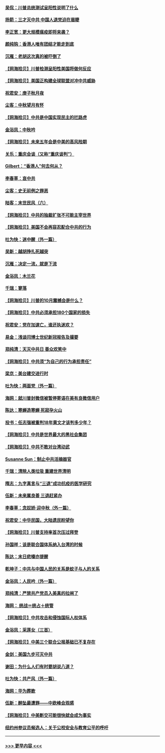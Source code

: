 #### [吴侃：川普总统测试呈阳性说明了什么](../pages/nsc993/n12451869.md?t=10050951) 
#### [扬箭：三才灭中共 中国人退党迫在眉睫](../pages/nsc993/n12451842.md?t=10050951) 
#### [李正宽：更大规模瘟疫即将来袭？](../pages/nsc993/n12451455.md?t=10050951) 
#### [颜纯钩：香港人唯有团结才能走到底](../pages/nsc993/n12450870.md?t=10050951) 
#### [沉雁：老胡这次真的被吓倒了](../pages/nsc993/n12449796.md?t=10050951) 
#### [【网海拾贝】川普检测呈阳性美国将做何反应](../pages/nsc993/n12449042.md?t=10050951) 
#### [【网海拾贝】美国正构建全球联盟对冲中共威胁](../pages/nsc993/n12446580.md?t=10050951) 
#### [祝君安：庚子秋月夜](../pages/nsc993/n12445870.md?t=10050951) 
#### [尘客：中秋望月有怀](../pages/nsc993/n12444632.md?t=10050951) 
#### [【网海拾贝】中共是中国实现民主的拦路虎](../pages/nsc993/n12443573.md?t=10050951) 
#### [金浴凤：中秋吟](../pages/nsc993/n12441773.md?t=10050951) 
#### [【网海拾贝】未来五年会是中美的高风险期](../pages/nsc993/n12440760.md?t=10050951) 
#### [关乐：重庆会谈（又称“重庆谈判”）](../pages/nsc993/n12437525.md?t=10050951) 
#### [Gilbert：“香港人”何去何从？](../pages/nsc993/n12435894.md?t=10050951) 
#### [李春草：哀中共](../pages/nsc993/n12435874.md?t=10050951) 
#### [尘客：史无前例之罪恶](../pages/nsc993/n12435762.md?t=10050951) 
#### [陆客：末世民风（六）](../pages/nsc993/n12435354.md?t=10050951) 
#### [【网海拾贝】中共的独裁扩张不可能主宰世界](../pages/nsc993/n12435151.md?t=10050951) 
#### [【网海拾贝】美国不会再容忍配合中共的行为](../pages/nsc993/n12433808.md?t=10050951) 
#### [吐为快：迷中醒（外一篇）](../pages/nsc993/n12433585.md?t=10050951) 
#### [吴新：越胡挣扎死越突](../pages/nsc993/n12433562.md?t=10050951) 
#### [沉雁：决定一流，就是下流](../pages/nsc993/n12432128.md?t=10050951) 
#### [金浴凤：木兰花](../pages/nsc993/n12432124.md?t=10050951) 
#### [千瑞：寥落](../pages/nsc993/n12432071.md?t=10050951) 
#### [【网海拾贝】川普的10月震撼会是什么？](../pages/nsc993/n12431624.md?t=10050951) 
#### [【网海拾贝】中共必须承担180个国家的损失](../pages/nsc993/n12428893.md?t=10050951) 
#### [祝君安：党在加速亡，谁还执迷欢？](../pages/nsc993/n12428652.md?t=10050951) 
#### [易金：浅谈闫博士世纪新冠报告及撮要](../pages/nsc993/n12426822.md?t=10050951) 
#### [郑纯清：天灭中共日 善众欢笑中](../pages/nsc993/n12426784.md?t=10050951) 
#### [【网海拾贝】中共须“为自己的行为承担责任”](../pages/nsc993/n12426067.md?t=10050951) 
#### [梁京：美台建交进行时](../pages/nsc993/n12424066.md?t=10050951) 
#### [吐为快：两面党（外一篇）](../pages/nsc993/n12424043.md?t=10050951) 
#### [海网：就川普封微信被暂停寄语在美有良微信用户](../pages/nsc993/n12424021.md?t=10050951) 
#### [陈达：寒蝉造寒蝉 死寂孕火山](../pages/nsc993/n12423958.md?t=10050951) 
#### [投书：任志强被重判18年黄文才该判多少年？](../pages/nsc993/n12423672.md?t=10050951) 
#### [【网海拾贝】中共是世界最大的黑社会集团](../pages/nsc993/n12423543.md?t=10050951) 
#### [【网海拾贝】中共不敢对台湾动武](../pages/nsc993/n12421418.md?t=10050951) 
#### [Susanne Sun：制止中共活摘器官](../pages/nsc993/n12419654.md?t=10050951) 
#### [千瑞：清除人类垃圾 重建世界清明](../pages/nsc993/n12419414.md?t=10050951) 
#### [隋志：九字真言与“三退”成功抗疫的医学研究](../pages/nsc993/n12419248.md?t=10050951) 
#### [伍新：未来属良善 三退赶紧办](../pages/nsc993/n12418496.md?t=10050951) 
#### [李春草：念奴娇·迎中秋（外一篇）](../pages/nsc993/n12418465.md?t=10050951) 
#### [祝君安：中华民国，大陆遗民盼望你](../pages/nsc993/n12418089.md?t=10050951) 
#### [【网海拾贝】川普支持率首次压过拜登](../pages/nsc993/n12418050.md?t=10050951) 
#### [孙国祥：该是联合国体系纳入台湾的时候](../pages/nsc993/n12417369.md?t=10050951) 
#### [陈达：末日悲嚎亦提醒](../pages/nsc993/n12416736.md?t=10050951) 
#### [乾坤子：中共与中国人民的关系是蚊子与人的关系](../pages/nsc993/n12416632.md?t=10050951) 
#### [金浴凤：人民吟（外一篇）](../pages/nsc993/n12416567.md?t=10050951) 
#### [郑纯清：严禁共产党员入美真的拉闸了](../pages/nsc993/n12416550.md?t=10050951) 
#### [海网： 统战＝统占＋统管](../pages/nsc993/n12416404.md?t=10050951) 
#### [【网海拾贝】中共攻击和侵蚀国际人权体系](../pages/nsc993/n12416250.md?t=10050951) 
#### [金浴凤：采莲女（三首）](../pages/nsc993/n12415517.md?t=10050951) 
#### [【网海拾贝】中美三个联合公报基础已不复存在](../pages/nsc993/n12415054.md?t=10050951) 
#### [金剑：美国九步可灭中共](../pages/nsc993/n12413183.md?t=10050951) 
#### [谢田：为什么人们有时要胡说八道？](../pages/nsc993/n12411861.md?t=10050951) 
#### [吐为快：共产风（外一篇）](../pages/nsc993/n12411761.md?t=10050951) 
#### [海网：华为葬歌](../pages/nsc993/n12410381.md?t=10050951) 
#### [伍新：醉坠最遭罪——中欧峰会观感](../pages/nsc993/n12410364.md?t=10050951) 
#### [【网海拾贝】中美断交可能很快就会成为事实](../pages/nsc993/n12409495.md?t=10050951) 
#### [纽约州参议员候选人：关于公校安全与教育公平的呼吁](../pages/nsc993/n12409228.md?t=10050951) 

----
#### [ >>> 更早内容 <<< ](../indexes/nsc993-earlier.md)

